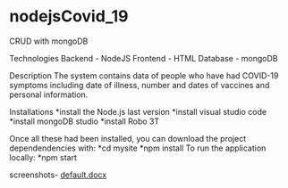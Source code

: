 # nodejsCovid_19
CRUD with mongoDB

Technologies
Backend - NodeJS Frontend - HTML Database - mongoDB

Description
The system contains data of people who have had COVID-19 symptoms including date of illness, number and dates of vaccines and personal information.

Installations
*install the Node.js last version *install visual studio code *install mongoDB studio *install Robo 3T

Once all these had been installed, you can download the project dependendencies with: *cd mysite *npm install To run the application locally: *npm start

screenshots-
[default.docx](https://github.com/hadasash/nodejsCovid_19/files/10299720/default.docx)
